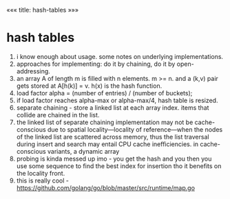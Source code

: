 «««
title: hash-tables
»»»

# hash tables

1. i know enough about usage. some notes on underlying implementations.
2. approaches for implementing: do it by chaining, do it by open-addressing.
3. an array A of length m is filled with n elements. m >= n. and a (k,v) pair gets stored at A[h(k)] = v. h(x) is the hash function.
4. load factor alpha = (number of entries) / (number of buckets);
5. if load factor reaches alpha-max or alpha-max/4, hash table is resized.
6. separate chaining - store a linked list at each array index. items that collide are chained in the list.
7. the linked list of separate chaining implementation may not be cache-conscious due to spatial locality—locality of reference—when the nodes of the linked list are scattered across memory, thus the list traversal during insert and search may entail CPU cache inefficiencies. in cache-conscious variants, a dynamic array 
8. probing is kinda messed up imo - you get the hash and you then you use some sequence to find the best index for insertion tho it benefits on the locality front.
9. this is really cool - https://github.com/golang/go/blob/master/src/runtime/map.go 